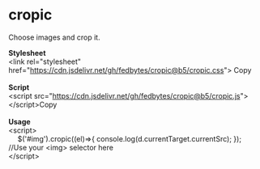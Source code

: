 # cropic
Choose images and crop it.

<b>Stylesheet</b><br>
&lt;link rel="stylesheet" href="https://cdn.jsdelivr.net/gh/fedbytes/cropic@b5/cropic.css"&gt; <copy-button target-text="<link rel='stylesheet' href='https://cdn.jsdelivr.net/gh/fedbytes/cropic@5.1.3/cropic.css'>">Copy</copy-button>
<br><br>
<b>Script</b><br>
&lt;script src="https://cdn.jsdelivr.net/gh/fedbytes/cropic@b5/cropic.js"&gt; &lt;/script&gt;<copy-button target-text="<script src='https://cdn.jsdelivr.net/gh/fedbytes/cropic@5.1.3/cropic.js'></script>">Copy</copy-button>
<br><br>
<b>Usage</b><br>
&lt;script&gt; <br>&emsp; $('#img').cropic((el)=>{
  console.log(d.currentTarget.currentSrc);
}); &emsp; //Use your &lt;img&gt; selector here <br>&lt;/script&gt;
